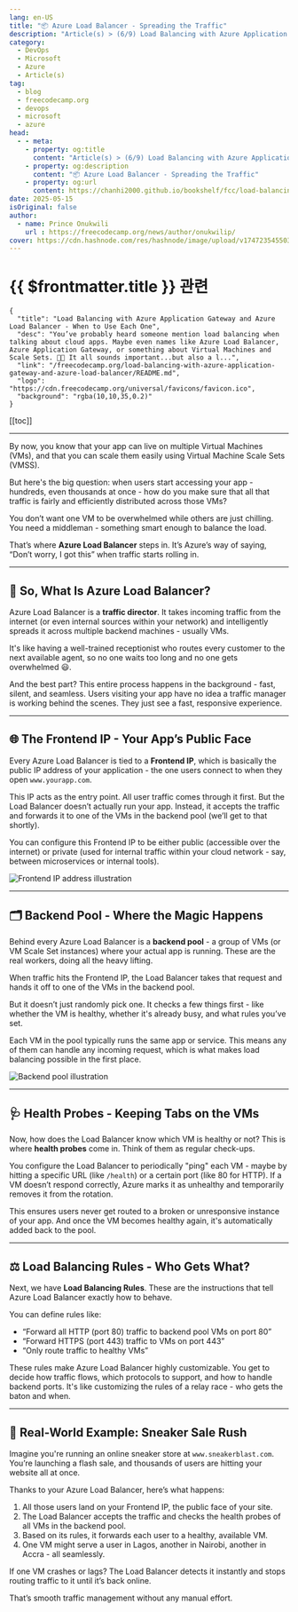 ```yaml
---
lang: en-US
title: "📦 Azure Load Balancer - Spreading the Traffic"
description: "Article(s) > (6/9) Load Balancing with Azure Application Gateway and Azure Load Balancer - When to Use Each One"
category:
  - DevOps
  - Microsoft
  - Azure
  - Article(s)
tag:
  - blog
  - freecodecamp.org
  - devops
  - microsoft
  - azure
head:
  - - meta:
    - property: og:title
      content: "Article(s) > (6/9) Load Balancing with Azure Application Gateway and Azure Load Balancer - When to Use Each One"
    - property: og:description
      content: "📦 Azure Load Balancer - Spreading the Traffic"
    - property: og:url
      content: https://chanhi2000.github.io/bookshelf/fcc/load-balancing-with-azure-application-gateway-and-azure-load-balancer/azure-load-balancer-spreading-the-traffic.html
date: 2025-05-15
isOriginal: false
author:
  - name: Prince Onukwili
    url : https://freecodecamp.org/news/author/onukwilip/
cover: https://cdn.hashnode.com/res/hashnode/image/upload/v1747235455030/cb82bfb4-8d7b-47e5-ab31-126906f60b40.png
---
```


# {{ $frontmatter.title }} 관련

```component VPCard
{
  "title": "Load Balancing with Azure Application Gateway and Azure Load Balancer - When to Use Each One",
  "desc": "You’ve probably heard someone mention load balancing when talking about cloud apps. Maybe even names like Azure Load Balancer, Azure Application Gateway, or something about Virtual Machines and Scale Sets. 😵‍💫 It all sounds important...but also a l...",
  "link": "/freecodecamp.org/load-balancing-with-azure-application-gateway-and-azure-load-balancer/README.md",
  "logo": "https://cdn.freecodecamp.org/universal/favicons/favicon.ico",
  "background": "rgba(10,10,35,0.2)"
}
```

[[toc]]

---

<SiteInfo
  name="Load Balancing with Azure Application Gateway and Azure Load Balancer - When to Use Each One"
  desc="You’ve probably heard someone mention load balancing when talking about cloud apps. Maybe even names like Azure Load Balancer, Azure Application Gateway, or something about Virtual Machines and Scale Sets. 😵‍💫 It all sounds important...but also a l..."
  url="https://freecodecamp.org/news/load-balancing-with-azure-application-gateway-and-azure-load-balancer#heading-azure-load-balancer-spreading-the-traffic"
  logo="https://cdn.freecodecamp.org/universal/favicons/favicon.ico"
  preview="https://cdn.hashnode.com/res/hashnode/image/upload/v1747235455030/cb82bfb4-8d7b-47e5-ab31-126906f60b40.png"/>

By now, you know that your app can live on multiple Virtual Machines (VMs), and that you can scale them easily using Virtual Machine Scale Sets (VMSS).

But here's the big question: when users start accessing your app - hundreds, even thousands at once - how do you make sure that all that traffic is fairly and efficiently distributed across those VMs?

You don’t want one VM to be overwhelmed while others are just chilling. You need a middleman - something smart enough to balance the load.

That’s where **Azure Load Balancer** steps in. It’s Azure’s way of saying, “Don’t worry, I got this” when traffic starts rolling in.

---

## 🏢 So, What Is Azure Load Balancer?

Azure Load Balancer is a **traffic director**. It takes incoming traffic from the internet (or even internal sources within your network) and intelligently spreads it across multiple backend machines - usually VMs.

It's like having a well-trained receptionist who routes every customer to the next available agent, so no one waits too long and no one gets overwhelmed 😃.

And the best part? This entire process happens in the background - fast, silent, and seamless. Users visiting your app have no idea a traffic manager is working behind the scenes. They just see a fast, responsive experience.

---

## 🌐 The Frontend IP - Your App’s Public Face

Every Azure Load Balancer is tied to a **Frontend IP**, which is basically the public IP address of your application - the one users connect to when they open `www.yourapp.com`.

This IP acts as the entry point. All user traffic comes through it first. But the Load Balancer doesn’t actually run your app. Instead, it accepts the traffic and forwards it to one of the VMs in the backend pool (we’ll get to that shortly).

You can configure this Frontend IP to be either public (accessible over the internet) or private (used for internal traffic within your cloud network - say, between microservices or internal tools).

![Frontend IP address illustration](https://cdn.hashnode.com/res/hashnode/image/upload/v1747055268951/5afbb738-d00d-4f49-9709-2fa1fe7cffdd.png)

---

## 🗂️ Backend Pool - Where the Magic Happens

Behind every Azure Load Balancer is a **backend pool** - a group of VMs (or VM Scale Set instances) where your actual app is running. These are the real workers, doing all the heavy lifting.

When traffic hits the Frontend IP, the Load Balancer takes that request and hands it off to one of the VMs in the backend pool.

But it doesn’t just randomly pick one. It checks a few things first - like whether the VM is healthy, whether it's already busy, and what rules you’ve set.

Each VM in the pool typically runs the same app or service. This means any of them can handle any incoming request, which is what makes load balancing possible in the first place.

![Backend pool illustration](https://cdn.hashnode.com/res/hashnode/image/upload/v1747055337014/e831056d-7c0c-49d9-b05a-6d3dbe3edc76.png)

---

## 🩺 Health Probes - Keeping Tabs on the VMs

Now, how does the Load Balancer know which VM is healthy or not? This is where **health probes** come in. Think of them as regular check-ups.

You configure the Load Balancer to periodically "ping" each VM - maybe by hitting a specific URL (like `/health`) or a certain port (like 80 for HTTP). If a VM doesn’t respond correctly, Azure marks it as unhealthy and temporarily removes it from the rotation.

This ensures users never get routed to a broken or unresponsive instance of your app. And once the VM becomes healthy again, it's automatically added back to the pool.

---

## ⚖️ Load Balancing Rules - Who Gets What?

Next, we have **Load Balancing Rules**. These are the instructions that tell Azure Load Balancer exactly how to behave.

You can define rules like:

- “Forward all HTTP (port 80) traffic to backend pool VMs on port 80”
- “Forward HTTPS (port 443) traffic to VMs on port 443”
- “Only route traffic to healthy VMs”

These rules make Azure Load Balancer highly customizable. You get to decide how traffic flows, which protocols to support, and how to handle backend ports. It's like customizing the rules of a relay race - who gets the baton and when.

---

## 👟 Real-World Example: Sneaker Sale Rush

Imagine you're running an online sneaker store at `www.sneakerblast.com`. You’re launching a flash sale, and thousands of users are hitting your website all at once.

Thanks to your Azure Load Balancer, here’s what happens:

1. All those users land on your Frontend IP, the public face of your site.
2. The Load Balancer accepts the traffic and checks the health probes of all VMs in the backend pool.
3. Based on its rules, it forwards each user to a healthy, available VM.
4. One VM might serve a user in Lagos, another in Nairobi, another in Accra - all seamlessly.

If one VM crashes or lags? The Load Balancer detects it instantly and stops routing traffic to it until it’s back online.

That’s smooth traffic management without any manual effort.
